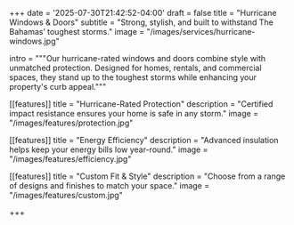 +++
date = '2025-07-30T21:42:52-04:00'
draft = false
title = "Hurricane Windows & Doors"
subtitle = "Strong, stylish, and built to withstand The Bahamas’ toughest storms."
image = "/images/services/hurricane-windows.jpg"

intro = """Our hurricane-rated windows and doors combine style with unmatched protection.
Designed for homes, rentals, and commercial spaces, they stand up to the toughest storms 
while enhancing your property's curb appeal."""

[[features]]
title = "Hurricane-Rated Protection"
description = "Certified impact resistance ensures your home is safe in any storm."
image = "/images/features/protection.jpg"

[[features]]
title = "Energy Efficiency"
description = "Advanced insulation helps keep your energy bills low year-round."
image = "/images/features/efficiency.jpg"

[[features]]
title = "Custom Fit & Style"
description = "Choose from a range of designs and finishes to match your space."
image = "/images/features/custom.jpg"


+++


